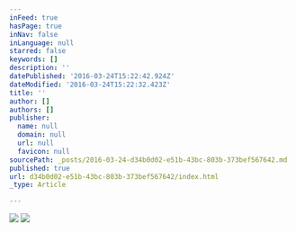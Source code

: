```yaml
---
inFeed: true
hasPage: true
inNav: false
inLanguage: null
starred: false
keywords: []
description: ''
datePublished: '2016-03-24T15:22:42.924Z'
dateModified: '2016-03-24T15:22:32.423Z'
title: ''
author: []
authors: []
publisher:
  name: null
  domain: null
  url: null
  favicon: null
sourcePath: _posts/2016-03-24-d34b0d02-e51b-43bc-803b-373bef567642.md
published: true
url: d34b0d02-e51b-43bc-803b-373bef567642/index.html
_type: Article

---
```

![](https://the-grid-user-content.s3-us-west-2.amazonaws.com/6cf5ff88-839b-437b-a135-fda526df5c34.gif)
![](https://the-grid-user-content.s3-us-west-2.amazonaws.com/f663e170-aad6-4a06-ae08-a80bd3c7fa86.gif)